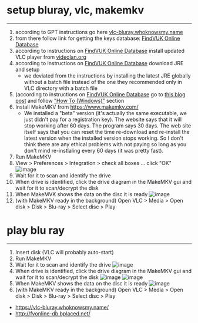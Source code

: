 # setup bluray, vlc, makemkv
----------------------------
1. according to GPT instructions go here [vlc-bluray.whoknowsmy.name](https://vlc-bluray.whoknowsmy.name/)
2. from there follow link for getting the keys database: [FindVUK Online Database](http://fvonline-db.bplaced.net/)
3. according to instructions on [FindVUK Online Database](http://fvonline-db.bplaced.net/) install updated VLC player from  [videolan.org](https://www.videolan.org/)
4. according to instructions on [FindVUK Online Database](http://fvonline-db.bplaced.net/) download JRE and setup
   - we deviated from the instructions by installing the latest JRE globally without a batch file instead of the one they recommended only in VLC directory with a batch file
6. (according to instructions on [FindVUK Online Database](http://fvonline-db.bplaced.net/) go to [this blog post](https://forum.doom9.org/showthread.php?p=1886086#post1886086) and follow ["How To (Windows)"](https://forum.doom9.org/showthread.php?p=1886086#post1886086:~:text=is%20not%20available-,How%20To%20(Windows)%3A,-Put%20the%2032) section
7. Install MakeMKV from https://www.makemkv.com/
   - We installed a "beta" version (it's actually the same executable, we just didn't pay for a registration key).
     The website says that it will stop working after 60 days. The program says 30 days. The web site itself says
     that you can reset the time re-download and re-install the latest version when the installed version stops working.
     So I don't think there are any ethical problems with not paying so long as you don't mind re-instlaling
     every 60 days (it was pretty fast).
8. Run MakeMKV
9. View > Preferences > Integration > check all boxes ... click "OK"
    ![image](https://github.com/user-attachments/assets/b889437a-90b1-49dc-95a8-abcb267429f0)
11. Wait for it to scan and identify the drive
12. When drive is identified, click the drive diagram in the MakeMKV gui and wait for it to scan/decrypt the disk
13. When MakeMVK shows the data on the disc it is ready
    ![image](https://github.com/user-attachments/assets/e601e6f2-93c0-4dda-8172-add9c036d586)
14. (with MakeMKV ready in the background) Open VLC > Media > Open disk > Disk > Blu-ray > Select disc > Play

# play blu ray
--------------
1. Insert disk (VLC will probably auto-start)
2. Run MakeMKV
3. Wait for it to scan and identify the drive
   ![image](https://github.com/user-attachments/assets/ff8aac06-a1bf-4150-a7e0-6f22a8e97c31)
5. When drive is identified, click the drive diagram in the MakeMKV gui and wait for it to scan/decrypt the disk
   ![image](https://github.com/user-attachments/assets/dd536d30-1984-4549-bf8a-8595e1e3dddf)
   ![image](https://github.com/user-attachments/assets/6341155c-6374-48e7-9d4f-5124fe528335)
7. When MakeMKV shows the data on the disc it is ready
   ![image](https://github.com/user-attachments/assets/e601e6f2-93c0-4dda-8172-add9c036d586)
8. (with MakeMKV ready in the background) Open VLC > Media > Open disk > Disk > Blu-ray > Select disc > Play


- https://vlc-bluray.whoknowsmy.name/
- http://fvonline-db.bplaced.net/
